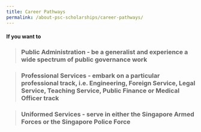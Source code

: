 ```yaml
---
title: Career Pathways
permalink: /about-psc-scholarships/career-pathways/
---
```

#### If you want to

> ### **Public Administration** - be a generalist and experience a wide spectrum of public governance work

> ### **Professional Services** - embark on a particular professional track, i.e. Engineering, Foreign Service, Legal Service, Teaching Service, Public Finance or Medical Officer track

> ### **Uniformed Services** - serve in either the Singapore Armed Forces or the Singapore Police Force
